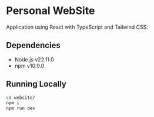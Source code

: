 # Personal WebSite

Application using React with TypeScript and Tailwind CSS.

## Dependencies

- Node.js v22.11.0
- npm v10.9.0

## Running Locally

```sh
cd website/
npm i
npm run dev
```
